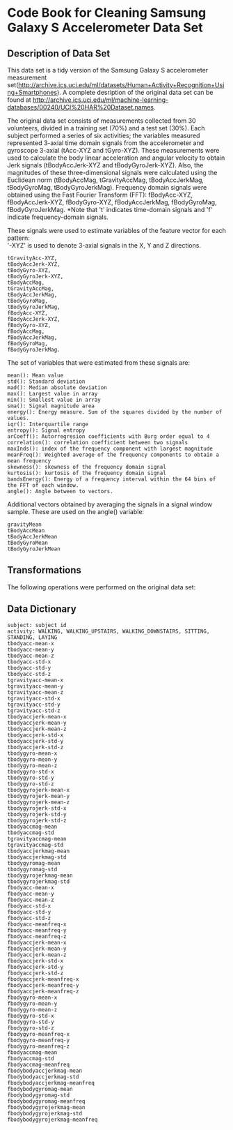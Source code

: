 # Code Book for Cleaning Samsung Galaxy S Accelerometer Data Set
## Description of Data Set
This data set is a tidy version of the Samsung Galaxy S accelerometer measurement set(http://archive.ics.uci.edu/ml/datasets/Human+Activity+Recognition+Using+Smartphones). A complete desription of the original data set can be found at http://archive.ics.uci.edu/ml/machine-learning-databases/00240/UCI%20HAR%20Dataset.names.

The original data set consists of measurements collected from 30 volunteers, divided in a training set (70%) and a test set (30%). Each subject performed a series of six activities; the variables measured represented 3-axial time domain signals from the accelerometer and gyroscope 3-axial (tAcc-XYZ and tGyro-XYZ). These measurements were used to calculate the body linear acceleration and angular velocity to obtain Jerk signals (tBodyAccJerk-XYZ and tBodyGyroJerk-XYZ). Also, the magnitudes of these three-dimensional signals were calculated using the Euclidean norm (tBodyAccMag, tGravityAccMag, tBodyAccJerkMag, tBodyGyroMag, tBodyGyroJerkMag). Frequency domain signals were obtained using the Fast Fourier Transform (FFT): fBodyAcc-XYZ, fBodyAccJerk-XYZ, fBodyGyro-XYZ, fBodyAccJerkMag, fBodyGyroMag, fBodyGyroJerkMag. *Note that 't' indicates time-domain signals and 'f' indicate frequency-domain signals. 

These signals were used to estimate variables of the feature vector for each pattern:  
'-XYZ' is used to denote 3-axial signals in the X, Y and Z directions.

```tBodyAcc-XYZ,
tGravityAcc-XYZ,
tBodyAccJerk-XYZ,
tBodyGyro-XYZ,
tBodyGyroJerk-XYZ,
tBodyAccMag,
tGravityAccMag,
tBodyAccJerkMag,
tBodyGyroMag,
tBodyGyroJerkMag,
fBodyAcc-XYZ,
fBodyAccJerk-XYZ,
fBodyGyro-XYZ,
fBodyAccMag,
fBodyAccJerkMag,
fBodyGyroMag,
fBodyGyroJerkMag.
```

The set of variables that were estimated from these signals are: 
```
mean(): Mean value
std(): Standard deviation
mad(): Median absolute deviation 
max(): Largest value in array
min(): Smallest value in array
sma(): Signal magnitude area
energy(): Energy measure. Sum of the squares divided by the number of values. 
iqr(): Interquartile range 
entropy(): Signal entropy
arCoeff(): Autorregresion coefficients with Burg order equal to 4
correlation(): correlation coefficient between two signals
maxInds(): index of the frequency component with largest magnitude
meanFreq(): Weighted average of the frequency components to obtain a mean frequency
skewness(): skewness of the frequency domain signal 
kurtosis(): kurtosis of the frequency domain signal 
bandsEnergy(): Energy of a frequency interval within the 64 bins of the FFT of each window.
angle(): Angle between to vectors.
```
Additional vectors obtained by averaging the signals in a signal window sample. These are used on the angle() variable:
```
gravityMean
tBodyAccMean
tBodyAccJerkMean
tBodyGyroMean
tBodyGyroJerkMean
```

## Transformations
The following operations were performed on the original data set:

## Data Dictionary
```
subject: subject id
activity: WALKING, WALKING_UPSTAIRS, WALKING_DOWNSTAIRS, SITTING, STANDING, LAYING
tbodyacc-mean-x
tbodyacc-mean-y
tbodyacc-mean-z
tbodyacc-std-x
tbodyacc-std-y
tbodyacc-std-z
tgravityacc-mean-x
tgravityacc-mean-y
tgravityacc-mean-z
tgravityacc-std-x
tgravityacc-std-y
tgravityacc-std-z
tbodyaccjerk-mean-x
tbodyaccjerk-mean-y
tbodyaccjerk-mean-z
tbodyaccjerk-std-x
tbodyaccjerk-std-y
tbodyaccjerk-std-z
tbodygyro-mean-x
tbodygyro-mean-y
tbodygyro-mean-z
tbodygyro-std-x
tbodygyro-std-y
tbodygyro-std-z
tbodygyrojerk-mean-x
tbodygyrojerk-mean-y
tbodygyrojerk-mean-z
tbodygyrojerk-std-x
tbodygyrojerk-std-y
tbodygyrojerk-std-z
tbodyaccmag-mean
tbodyaccmag-std
tgravityaccmag-mean
tgravityaccmag-std
tbodyaccjerkmag-mean
tbodyaccjerkmag-std
tbodygyromag-mean
tbodygyromag-std
tbodygyrojerkmag-mean
tbodygyrojerkmag-std
fbodyacc-mean-x
fbodyacc-mean-y
fbodyacc-mean-z
fbodyacc-std-x
fbodyacc-std-y
fbodyacc-std-z
fbodyacc-meanfreq-x
fbodyacc-meanfreq-y
fbodyacc-meanfreq-z
fbodyaccjerk-mean-x
fbodyaccjerk-mean-y
fbodyaccjerk-mean-z
fbodyaccjerk-std-x
fbodyaccjerk-std-y
fbodyaccjerk-std-z
fbodyaccjerk-meanfreq-x
fbodyaccjerk-meanfreq-y
fbodyaccjerk-meanfreq-z
fbodygyro-mean-x
fbodygyro-mean-y
fbodygyro-mean-z
fbodygyro-std-x
fbodygyro-std-y
fbodygyro-std-z
fbodygyro-meanfreq-x
fbodygyro-meanfreq-y
fbodygyro-meanfreq-z
fbodyaccmag-mean
fbodyaccmag-std
fbodyaccmag-meanfreq
fbodybodyaccjerkmag-mean
fbodybodyaccjerkmag-std
fbodybodyaccjerkmag-meanfreq
fbodybodygyromag-mean
fbodybodygyromag-std
fbodybodygyromag-meanfreq
fbodybodygyrojerkmag-mean
fbodybodygyrojerkmag-std
fbodybodygyrojerkmag-meanfreq
```

